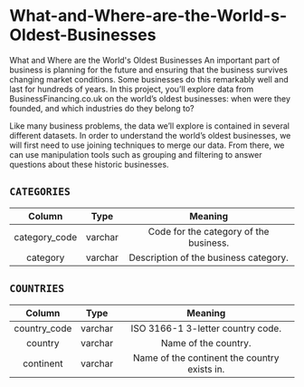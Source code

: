 # What-and-Where-are-the-World-s-Oldest-Businesses
What and Where are the World's Oldest Businesses
An important part of business is planning for the future and ensuring that the business survives changing market conditions. Some businesses do this remarkably well and last for hundreds of years. In this project, you’ll explore data from BusinessFinancing.co.uk on the world’s oldest businesses: when were they founded, and which industries do they belong to?

Like many business problems, the data we’ll explore is contained in several different datasets. In order to understand the world’s oldest businesses, we will first need to use joining techniques to merge our data. From there, we can use manipulation tools such as grouping and filtering to answer questions about these historic businesses.

## `CATEGORIES`
| Column | Type |	Meaning |
| :--: | :--: | :--: |
| category_code |	varchar |	Code for the category of the business.|
| category | varchar |	Description of the business category. |

## `COUNTRIES`
| Column | Type | Meaning |
| :--: | :--: | :--: |
| country_code  | varchar | ISO 3166-1 3-letter country code.   |
| country       | varchar | Name of the country.                |
| continent     | varchar | Name of the continent the country exists in. |

